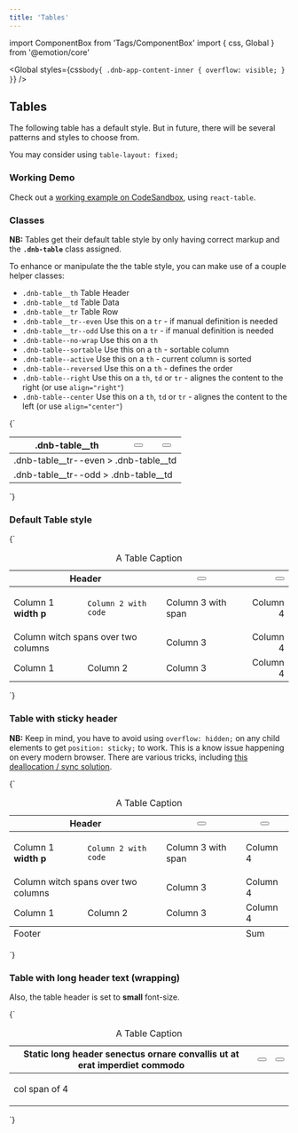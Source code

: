 ```yaml
---
title: 'Tables'
---
```


import ComponentBox from 'Tags/ComponentBox'
import { css, Global } from '@emotion/core'

<Global styles={css`body{ .dnb-app-content-inner { overflow: visible; } }`} />

## Tables

The following table has a default style. But in future, there will be several patterns and styles to choose from.

You may consider using `table-layout: fixed;`

### Working Demo

Check out a [working example on CodeSandbox](https://codesandbox.io/embed/eufemia-react-table-x4cwc), using `react-table`.

### Classes

**NB:** Tables get their default table style by only having correct markup and the **`.dnb-table`** class assigned.

To enhance or manipulate the the table style, you can make use of a couple helper classes:

- `.dnb-table__th` Table Header
- `.dnb-table__td` Table Data
- `.dnb-table__tr` Table Row
- `.dnb-table__tr--even` Use this on a `tr` - if manual definition is needed
- `.dnb-table__tr--odd` Use this on a `tr` - if manual definition is needed
- `.dnb-table--no-wrap` Use this on a `th`
- `.dnb-table--sortable` Use this on a `th` - sortable column
- `.dnb-table--active` Use this on a `th` - current column is sorted
- `.dnb-table--reversed` Use this on a `th` - defines the order
- `.dnb-table--right` Use this on a `th`, `td` or `tr` - alignes the content to the right (or use `align="right"`)
- `.dnb-table--center` Use this on a `th`, `td` or `tr` - alignes the content to the left (or use `align="center"`)

<!-- - `.dnb-table--small` Use this on a `th`, `td` or `tr` - [font-size](/uilib/typography/font-size) is then `small` (`x-small` is also supported, but should generally be avoided due to bad accessibility) -->

<!-- - `.dnb-table--tabular` Use this on the `table` root -->

<ComponentBox reactLive hideCode data-dnb-test="table-classes" caption="Example usage of class helpers">
{`
<table className="dnb-table">
  <thead>
    <tr className="dnb-table__tr">
      <th className="dnb-table__th">
        .dnb-table__th
      </th>
      <th scope="col" className="dnb-table__th dnb-table--sortable dnb-table--reversed">
        <Button
          variant="tertiary"
          icon="arrow-down"
          text="dnb-table--reversed"
          title="dnb-table__th dnb-table--sortable dnb-table--reversed"
          wrap="true"
        />
      </th>
      <th scope="col" className="dnb-table__th dnb-table--sortable dnb-table--active">
        <Button
          variant="tertiary"
          icon="arrow-down"
          text="dnb-table--active"
          title="dnb-table__th dnb-table--sortable dnb-table--active"
          wrap="true"
        />
      </th>
    </tr>
  </thead>
  <tbody>
    <tr className="dnb-table__tr dnb-table__tr--even">
      <td colSpan="3" className="dnb-table__td">.dnb-table__tr--even > .dnb-table__td</td>
    </tr>
    <tr className="dnb-table__tr dnb-table__tr--odd">
      <td colSpan="3" className="dnb-table__td">.dnb-table__tr--odd > .dnb-table__td</td>
    </tr>
  </tbody>
</table>
`}
</ComponentBox>

### Default Table style

<ComponentBox reactLive hideCode data-dnb-test="table-default">
{`
<table className="dnb-table">
  <caption>A Table Caption</caption>
  <thead>
    <tr>
      <th scope="col" colSpan="2" className="dnb-table--no-wrap">
        Header
      </th>
      <th scope="col" className="dnb-table--sortable dnb-table--reversed">
        <Button
          variant="tertiary"
          icon="arrow-down"
          text="Sortable"
          title="Sort table column"
          wrap="true"
        />
      </th>
      <th scope="col" align="right" className="dnb-table--sortable dnb-table--active">
        <Button
          variant="tertiary"
          icon="arrow-down"
          text="Active"
          title="Sort table column"
          wrap="true"
        />
      </th>
    </tr>
  </thead>
  <tbody>
    <tr>
      <td>
        <p className="dnb-p">
          Column 1 <b>width p</b>
        </p>
      </td>
      <td>
        <code className="dnb-code">Column 2 with code</code>
      </td>
      <td>
        <span>Column 3 with span</span>
      </td>
      <td align="right">Column 4</td>
    </tr>
    <tr>
      <td colSpan="2">Column witch spans over two columns</td>
      <td>Column 3</td>
      <td align="right">Column 4</td>
    </tr>
    <tr>
      <td>Column 1</td>
      <td>Column 2</td>
      <td>Column 3</td>
      <td align="right">Column 4</td>
    </tr>
  </tbody>
</table>
`}
</ComponentBox>

### Table with sticky header

**NB:** Keep in mind, you have to avoid using `overflow: hidden;` on any child elements to get `position: sticky;` to work. This is a know issue happening on every modern browser. There are various tricks, including [this deallocation / sync solution](https://uxdesign.cc/position-stuck-96c9f55d9526).

<ComponentBox
  reactLive
  hideCode
 data-dnb-test="table-sticky">
{`

<Table sticky="true" sticky_offset="4rem">
  <caption className="dnb-sr-only">A Table Caption</caption>
  <thead>
    <tr>
      <th scope="col" colSpan="2">
        Header
      </th>
      <th scope="col" className="dnb-table--sortable dnb-table--reversed">
        <Button
          variant="tertiary"
          icon="arrow-down"
          text="Sortable"
          title="Sort table column"
          wrap="true"
        />
      </th>
      <th scope="col" className="dnb-table--sortable dnb-table--active">
        <Button
          variant="tertiary"
          icon="arrow-down"
          text="Active"
          title="Sort table column"
          wrap="true"
        />
      </th>
    </tr>
  </thead>
  <tfoot>
    <tr>
      <td colSpan="3">Footer</td>
      <td>Sum</td>
    </tr>
  </tfoot>
  <tbody>
    <Table.StickyHelper />
    <tr>
      <td>
        <p className="dnb-p">
          Column 1 <b>width p</b>
        </p>
      </td>
      <td>
        <code className="dnb-code">Column 2 with code</code>
      </td>
      <td>
        <span>Column 3 with span</span>
      </td>
      <td>Column 4</td>
    </tr>
    <tr>
      <td colSpan="2">Column witch spans over two columns</td>
      <td>Column 3</td>
      <td>Column 4</td>
    </tr>
    <tr>
      <td>Column 1</td>
      <td>Column 2</td>
      <td>Column 3</td>
      <td>Column 4</td>
    </tr>
  </tbody>
</Table>
`}
</ComponentBox>

### Table with long header text (wrapping)

Also, the table header is set to **small** font-size.

<ComponentBox
  reactLive
  hideCode
 data-dnb-test="table-header">
{`

<Table>
  <caption className="dnb-sr-only">A Table Caption</caption>
  <thead>
    <tr className="dnb-table--small">
      <th scope="col" colSpan="2">
        Static long header senectus ornare convallis ut at  erat imperdiet commodo
      </th>
      <th scope="col" className="dnb-table--sortable dnb-table--reversed">
        <Button
          variant="tertiary"
          icon="arrow-down"
          text="Sortable long header ridiculus laoreet turpis netus at vitae"
          title="Sort table column"
          wrap="true"
        />
      </th>
      <th scope="col" align="right" className="dnb-table--sortable dnb-table--active">
        <Button
          variant="tertiary"
          icon="arrow-down"
          text="Active and right aligned long header ridiculus laoreet turpis netus at vitae"
          title="Sort table column"
          wrap="true"
        />
      </th>
    </tr>
  </thead>
  <tbody>
    <tr>
      <td colSpan="4">
        <p className="dnb-p">
          col span of 4
        </p>
      </td>
    </tr>
  </tbody>
</Table>
`}
</ComponentBox>
